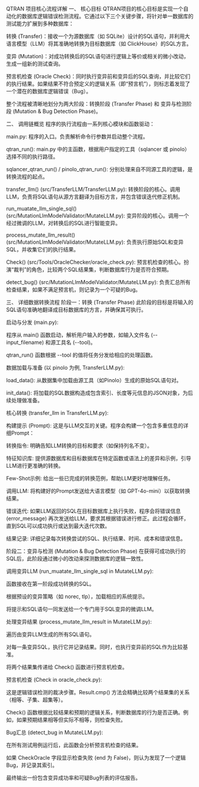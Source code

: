 QTRAN 项目核心流程详解
一、 核心目标
QTRAN项目的核心目标是实现一个自动化的数据库逻辑错误检测流程。它通过以下三个关键步骤，将针对单一数据库的测试能力扩展到多种数据库：

转换 (Transfer)：接收一个为源数据库（如 SQLite）设计的SQL语句，并利用大语言模型（LLM）将其准确地转换为目标数据库（如 ClickHouse）的SQL方言。

变异 (Mutation)：对成功转换后的SQL语句进行逻辑上等价或相关的微小改动，生成一组新的测试查询。

预言机检查 (Oracle Check)：同时执行变异前和变异后的SQL查询，并比较它们的执行结果。如果结果不符合预定义的逻辑关系（即“预言机”），则标志着发现了一个潜在的数据库逻辑错误（Bug）。

整个流程被清晰地划分为两大阶段：转换阶段 (Transfer Phase) 和 变异与检测阶段 (Mutation & Bug Detection Phase)。

二、 调用链概览
程序的执行流程由一系列核心模块和函数驱动：

main.py: 程序的入口。负责解析命令行参数并启动整个流程。

qtran_run(): main.py 中的主函数，根据用户指定的工具（sqlancer 或 pinolo）选择不同的执行路径。

sqlancer_qtran_run() / pinolo_qtran_run(): 分别处理来自不同源工具的逻辑，是转换流程的起点。

transfer_llm() (src/TransferLLM/TransferLLM.py): 转换阶段的核心。调用LLM，负责将SQL语句从源方言翻译为目标方言，并包含错误迭代修正机制。

run_muatate_llm_single_sql() (src/MutationLlmModelValidator/MutateLLM.py): 变异阶段的核心。调用一个经过微调的LLM，对转换后的SQL进行智能变异。

process_mutate_llm_result() (src/MutationLlmModelValidator/MutateLLM.py): 负责执行原始SQL和变异SQL，并收集它们的执行结果。

Check() (src/Tools/OracleChecker/oracle_check.py): 预言机检查的核心。扮演“裁判”的角色，比较两个SQL结果集，判断数据库行为是否符合预期。

detect_bug() (src/MutationLlmModelValidator/MutateLLM.py): 负责汇总所有检查结果，如果不满足预言机，则记录为一个可疑的Bug。

三、 详细数据转换流程
阶段一：转换 (Transfer Phase)
此阶段的目标是将输入的SQL语句准确地翻译成目标数据库的方言，并确保其可执行。

启动与分发 (main.py):

程序从 main() 函数启动，解析用户输入的参数，如输入文件名 (--input_filename) 和源工具名 (--tool)。

qtran_run() 函数根据 --tool 的值将任务分发给相应的处理函数。

数据加载与准备 (以 pinolo 为例, TransferLLM.py):

load_data(): 从数据集中加载由源工具（如Pinolo）生成的原始SQL语句对。

init_data(): 将加载的SQL数据构造成包含索引、长度等元信息的JSON对象，为后续处理做准备。

核心转换 (transfer_llm in TransferLLM.py):

构建提示 (Prompt): 这是与LLM交互的关键。程序会构建一个包含多重信息的详细Prompt：

转换指令: 明确告知LLM转换的目标和要求（如保持列名不变）。

特征知识库: 提供源数据库和目标数据库在特定函数或语法上的差异和示例，引导LLM进行更准确的转换。

Few-Shot示例: 给出一些已完成的转换范例，帮助LLM更好地理解任务。

调用LLM: 将构建好的Prompt发送给大语言模型（如 GPT-4o-mini）以获取转换结果。

错误迭代: 如果LLM返回的SQL在目标数据库上执行失败，程序会将错误信息 (error_message) 再次发送给LLM，要求其根据错误进行修正。此过程会循环，直到SQL可以成功执行或达到最大迭代次数。

结果记录: 详细记录每次转换尝试的SQL、执行结果、时间、成本和错误信息。

阶段二：变异与检测 (Mutation & Bug Detection Phase)
在获得可成功执行的SQL后，此阶段通过微小的改动来探测数据库的逻辑一致性。

调用变异LLM (run_muatate_llm_single_sql in MutateLLM.py):

函数接收在第一阶段成功转换的SQL。

根据预设的变异策略（如 norec, tlp），加载相应的系统提示。

将提示和SQL语句一同发送给一个专门用于SQL变异的微调LLM。

处理变异结果 (process_mutate_llm_result in MutateLLM.py):

遍历由变异LLM生成的所有SQL语句。

对每一条变异SQL，执行它并记录结果。同时，也执行变异前的SQL作为比较基准。

将两个结果集传递给 Check() 函数进行预言机检查。

预言机检查 (Check in oracle_check.py):

这是逻辑错误检测的裁决步骤。Result.cmp() 方法会精确比较两个结果集的关系（相等、子集、超集等）。

Check() 函数根据比较结果和预期的逻辑关系，判断数据库的行为是否正确。例如，如果预期结果相等但实际不相等，则检查失败。

Bug汇总 (detect_bug in MutateLLM.py):

在所有测试用例运行后，此函数会分析预言机检查的结果。

如果 CheckOracle 字段显示检查失败 (end 为 False)，则认为发现了一个逻辑Bug，并记录其索引。

最终输出一份包含变异成功率和可疑Bug列表的评估报告。